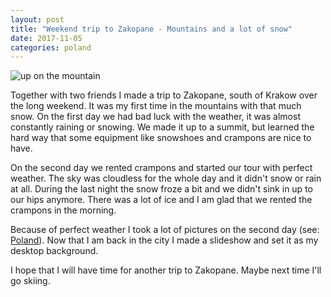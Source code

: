 ```yaml
---
layout: post
title: "Weekend trip to Zakopane - Mountains and a lot of snow"
date: 2017-11-05
categories: poland
---
```

<div class="col-md-4 col-sm-6 col-xs-12">
    <img class="image-blog" src="/traveling/Poland/GOPR9421@640.JPG" alt="up on the mountain"/>
</div>

Together with two friends I made a trip to Zakopane, south of Krakow over the long weekend. It was my first time in the mountains with that much snow. On the first day we had bad luck with the weather, it was almost constantly raining or snowing. We made it up to a summit, but learned the hard way that some equipment like snowshoes and crampons are nice to have.

On the second day we rented crampons and started our tour with perfect weather. The sky was cloudless for the whole day and it didn't snow or rain at all. During the last night the snow froze a bit and we didn't sink in up to our hips anymore. There was a lot of ice and I am glad that we rented the crampons in the morning.

Because of perfect weather I took a lot of pictures on the second day (see: <a href="/traveling/Poland" target="_blank">Poland</a>). Now that I am back in the city I made a slideshow and set it as my desktop background.

I hope that I will have time for another trip to Zakopane. Maybe next time I'll go skiing.
